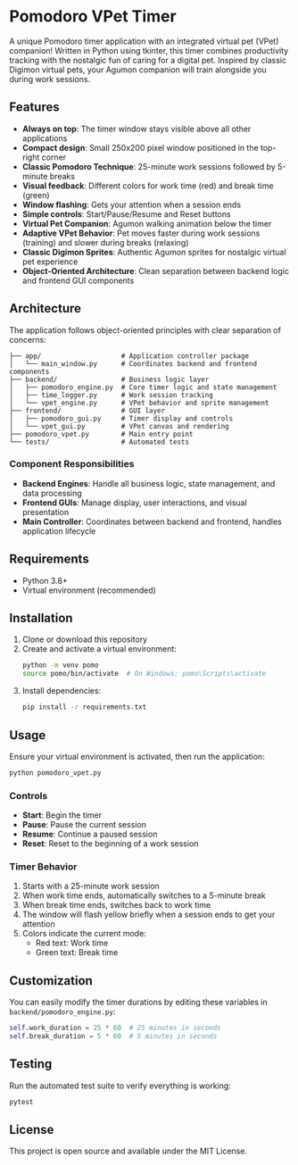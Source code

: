 # Pomodoro VPet Timer

A unique Pomodoro timer application with an integrated virtual pet (VPet) companion! Written in Python using tkinter, this timer combines productivity tracking with the nostalgic fun of caring for a digital pet. Inspired by classic Digimon virtual pets, your Agumon companion will train alongside you during work sessions.

## Features

- **Always on top**: The timer window stays visible above all other applications
- **Compact design**: Small 250x200 pixel window positioned in the top-right corner
- **Classic Pomodoro Technique**: 25-minute work sessions followed by 5-minute breaks
- **Visual feedback**: Different colors for work time (red) and break time (green)
- **Window flashing**: Gets your attention when a session ends
- **Simple controls**: Start/Pause/Resume and Reset buttons
- **Virtual Pet Companion**: Agumon walking animation below the timer
- **Adaptive VPet Behavior**: Pet moves faster during work sessions (training) and slower during breaks (relaxing)
- **Classic Digimon Sprites**: Authentic Agumon sprites for nostalgic virtual pet experience
- **Object-Oriented Architecture**: Clean separation between backend logic and frontend GUI components

## Architecture

The application follows object-oriented principles with clear separation of concerns:

```
├── app/                    # Application controller package
│   └── main_window.py      # Coordinates backend and frontend components
├── backend/                # Business logic layer
│   ├── pomodoro_engine.py  # Core timer logic and state management
│   ├── time_logger.py      # Work session tracking
│   └── vpet_engine.py      # VPet behavior and sprite management
├── frontend/               # GUI layer
│   ├── pomodoro_gui.py     # Timer display and controls
│   └── vpet_gui.py         # VPet canvas and rendering
├── pomodoro_vpet.py        # Main entry point
└── tests/                  # Automated tests
```

### Component Responsibilities

- **Backend Engines**: Handle all business logic, state management, and data processing
- **Frontend GUIs**: Manage display, user interactions, and visual presentation
- **Main Controller**: Coordinates between backend and frontend, handles application lifecycle

## Requirements

- Python 3.8+
- Virtual environment (recommended)

## Installation

1. Clone or download this repository
2. Create and activate a virtual environment:
   ```bash
   python -m venv pomo
   source pomo/bin/activate  # On Windows: pomo\Scripts\activate
   ```
3. Install dependencies:
   ```bash
   pip install -r requirements.txt
   ```

## Usage

Ensure your virtual environment is activated, then run the application:

```bash
python pomodoro_vpet.py
```

### Controls

- **Start**: Begin the timer
- **Pause**: Pause the current session
- **Resume**: Continue a paused session
- **Reset**: Reset to the beginning of a work session

### Timer Behavior

1. Starts with a 25-minute work session
2. When work time ends, automatically switches to a 5-minute break
3. When break time ends, switches back to work time
4. The window will flash yellow briefly when a session ends to get your attention
5. Colors indicate the current mode:
   - Red text: Work time
   - Green text: Break time

## Customization

You can easily modify the timer durations by editing these variables in `backend/pomodoro_engine.py`:

```python
self.work_duration = 25 * 60  # 25 minutes in seconds
self.break_duration = 5 * 60  # 5 minutes in seconds
```

## Testing

Run the automated test suite to verify everything is working:

```bash
pytest
```

## License

This project is open source and available under the MIT License.

